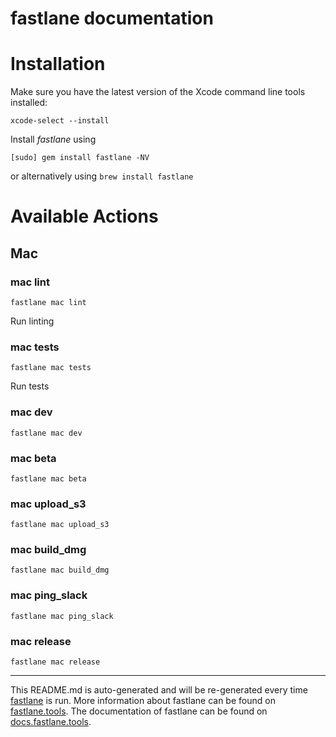 fastlane documentation
================
# Installation

Make sure you have the latest version of the Xcode command line tools installed:

```
xcode-select --install
```

Install _fastlane_ using
```
[sudo] gem install fastlane -NV
```
or alternatively using `brew install fastlane`

# Available Actions
## Mac
### mac lint
```
fastlane mac lint
```
Run linting
### mac tests
```
fastlane mac tests
```
Run tests
### mac dev
```
fastlane mac dev
```

### mac beta
```
fastlane mac beta
```

### mac upload_s3
```
fastlane mac upload_s3
```

### mac build_dmg
```
fastlane mac build_dmg
```

### mac ping_slack
```
fastlane mac ping_slack
```

### mac release
```
fastlane mac release
```


----

This README.md is auto-generated and will be re-generated every time [fastlane](https://fastlane.tools) is run.
More information about fastlane can be found on [fastlane.tools](https://fastlane.tools).
The documentation of fastlane can be found on [docs.fastlane.tools](https://docs.fastlane.tools).
